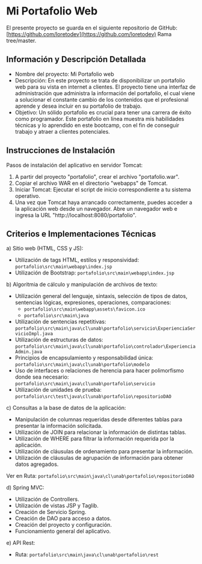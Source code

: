 # Mi Portafolio Web

El presente proyecto se guarda en el siguiente repositorio de GitHub: [https://github.com/loretodev](https://github.com/loretodev)
Rama tree/master.

## Información y Descripción Detallada

- Nombre del proyecto: Mi Portafolio web
- Descripción: En este proyecto se trata de disponibilizar un portafolio web para su vista en internet a clientes. El proyecto tiene una interfaz de administración que administra la información del portafolio, el cual viene a solucionar el constante cambio de los contenidos que el profesional aprende y desea incluir en su portafolio de trabajo.
- Objetivo: Un sólido portafolio es crucial para tener una carrera de éxito como programador. Este portafolio en línea muestra mis habilidades técnicas y lo aprendido en este bootcamp, con el fin de conseguir trabajo y atraer a clientes potenciales.

## Instrucciones de Instalación

Pasos de instalación del aplicativo en servidor Tomcat:

1. A partir del proyecto "portafolio", crear el archivo "portafolio.war".
2. Copiar el archivo WAR en el directorio "webapps" de Tomcat.
3. Iniciar Tomcat: Ejecutar el script de inicio correspondiente a tu sistema operativo.
4. Una vez que Tomcat haya arrancado correctamente, puedes acceder a la aplicación web desde un navegador. Abre un navegador web e ingresa la URL "http://localhost:8080/portafolio".

## Criterios e Implementaciones Técnicas

a) Sitio web (HTML, CSS y JS):
- Utilización de tags HTML, estilos y responsividad: `portafolio\src\main\webapp\index.jsp`
- Utilización de Bootstrap: `portafolio\src\main\webapp\index.jsp`

b) Algoritmia de cálculo y manipulación de archivos de texto:
- Utilización general del lenguaje, sintaxis, selección de tipos de datos, sentencias lógicas, expresiones, operaciones, comparaciones:
  - `portafolio\src\main\webapp\assets\favicon.ico`
  - `portafolio\src\main\java`
- Utilización de sentencias repetitivas: `portafolio\src\main\java\cl\unab\portafolio\servicio\ExperienciaServicioImpl.java`
- Utilización de estructuras de datos: `portafolio\src\main\java\cl\unab\portafolio\controlador\ExperienciaAdmin.java`
- Principios de encapsulamiento y responsabilidad única: `portafolio\src\main\java\cl\unab\portafolio\modelo`
- Uso de interfaces o relaciones de herencia para hacer polimorfismo donde sea necesario: `portafolio\src\main\java\cl\unab\portafolio\servicio`
- Utilización de unidades de prueba: `portafolio\src\test\java\cl\unab\portafolio\repositorioDAO`

c) Consultas a la base de datos de la aplicación:
- Manipulación de columnas requeridas desde diferentes tablas para presentar la información solicitada.
- Utilización de JOIN para relacionar la información de distintas tablas.
- Utilización de WHERE para filtrar la información requerida por la aplicación.
- Utilización de cláusulas de ordenamiento para presentar la información.
- Utilización de cláusulas de agrupación de información para obtener datos agregados.

Ver en Ruta: `portafolio\src\main\java\cl\unab\portafolio\repositorioDAO`

d) Spring MVC:
- Utilización de Controllers.
- Utilización de vistas JSP y Taglib.
- Creación de Servicio Spring.
- Creación de DAO para acceso a datos.
- Creación del proyecto y configuración.
- Funcionamiento general del aplicativo.

e) API Rest:
- Ruta: `portafolio\src\main\java\cl\unab\portafolio\rest`
